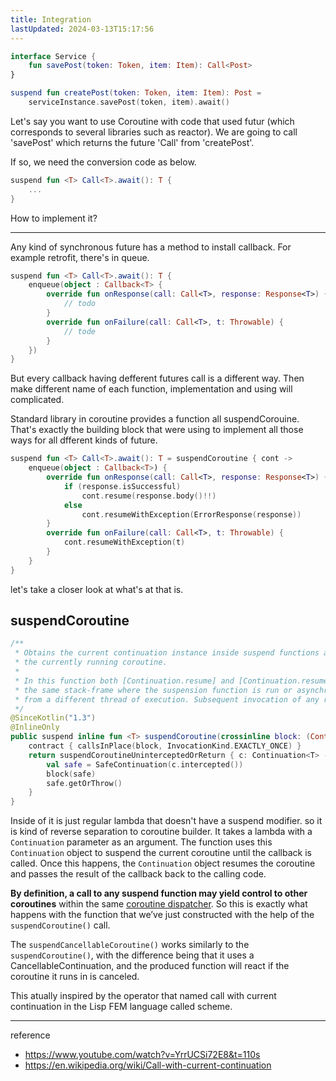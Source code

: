 ```yaml
---
title: Integration
lastUpdated: 2024-03-13T15:17:56
---
```


```kotlin
interface Service {
    fun savePost(token: Token, item: Item): Call<Post>
}

suspend fun createPost(token: Token, item: Item): Post = 
    serviceInstance.savePost(token, item).await()
```

Let's say you want to use Coroutine with code that used futur (which corresponds to several libraries such as reactor). We are going to call 'savePost' which returns the future 'Call<Post>' from 'createPost'.

If so, we need the conversion code as below.

```kotlin
suspend fun <T> Call<T>.await(): T {
    ...
}
```

How to implement it?

---

Any kind of synchronous future has a method to install callback. For example retrofit, there's in queue. 

```kotlin
suspend fun <T> Call<T>.await(): T {
    enqueue(object : Callback<T> {
        override fun onResponse(call: Call<T>, response: Response<T>) {
            // todo
        }
        override fun onFailure(call: Call<T>, t: Throwable) {
            // tode
        }
    })
}
```

But every callback having defferent futures call is a different way. Then make different name of each function, implementation and using will complicated.

Standard library in coroutine provides a function all suspendCorouine. That's exactly the building block that were using to implement all those ways for all dfferent kinds of future.

```kotlin
suspend fun <T> Call<T>.await(): T = suspendCoroutine { cont ->
    enqueue(object : Callback<T>) {
        override fun onResponse(call: Call<T>, response: Response<T>) {
            if (response.isSuccessful)
                cont.resume(response.body()!!)
            else
                cont.resumeWithException(ErrorResponse(response))
        }
        override fun onFailure(call: Call<T>, t: Throwable) {
            cont.resumeWithException(t)
        }
    }
}
```

let's take a closer look at what's at that is.

## suspendCoroutine

```kotlin
/**
 * Obtains the current continuation instance inside suspend functions and suspends
 * the currently running coroutine.
 *
 * In this function both [Continuation.resume] and [Continuation.resumeWithException] can be used either synchronously in
 * the same stack-frame where the suspension function is run or asynchronously later in the same thread or
 * from a different thread of execution. Subsequent invocation of any resume function will produce an [IllegalStateException].
 */
@SinceKotlin("1.3")
@InlineOnly
public suspend inline fun <T> suspendCoroutine(crossinline block: (Continuation<T>) -> Unit): T {
    contract { callsInPlace(block, InvocationKind.EXACTLY_ONCE) }
    return suspendCoroutineUninterceptedOrReturn { c: Continuation<T> ->
        val safe = SafeContinuation(c.intercepted())
        block(safe)
        safe.getOrThrow()
    }
}
```

Inside of it is just regular lambda that doesn't have a suspend modifier. so it is kind of reverse separation to coroutine builder. It takes a lambda with a `Continuation` parameter as an argument. The function uses this `Continuation` object to suspend the current coroutine until the callback is called. Once this happens, the `Continuation` object resumes the coroutine and passes the result of the callback back to the calling code.

**By definition, a call to any suspend function may yield control to other coroutines** within the same [coroutine dispatcher](./Coroutine%E2%80%85Dispatcher.md). So this is exactly what happens with the function that we’ve just constructed with the help of the `suspendCoroutine()` call.

The `suspendCancellableCoroutine()` works similarly to the `suspendCoroutine()`, with the difference being that it uses a CancellableContinuation, and the produced function will react if the coroutine it runs in is canceled.

This atually inspired by the operator that named call with current continuation in the Lisp FEM language called scheme.

---
reference
- https://www.youtube.com/watch?v=YrrUCSi72E8&t=110s
- https://en.wikipedia.org/wiki/Call-with-current-continuation